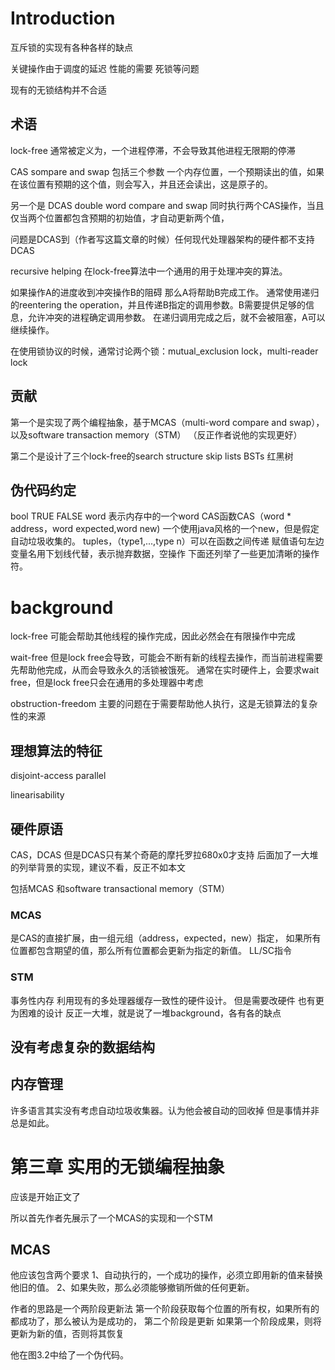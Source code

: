 # Introduction

互斥锁的实现有各种各样的缺点

关键操作由于调度的延迟
性能的需要
死锁等问题

现有的无锁结构并不合适

## 术语
lock-free
通常被定义为，一个进程停滞，不会导致其他进程无限期的停滞

CAS
sompare and swap
包括三个参数
一个内存位置，一个预期读出的值，如果在该位置有预期的这个值，则会写入，并且还会读出，这是原子的。

另一个是
DCAS
double word compare and swap
同时执行两个CAS操作，当且仅当两个位置都包含预期的初始值，才自动更新两个值，

问题是DCAS到（作者写这篇文章的时候）任何现代处理器架构的硬件都不支持DCAS

recursive helping
在lock-free算法中一个通用的用于处理冲突的算法。

如果操作A的进度收到冲突操作B的阻碍
那么A将帮助B完成工作。
通常使用递归的reentering the operation，并且传递B指定的调用参数。B需要提供足够的信息，允许冲突的进程确定调用参数。
在递归调用完成之后，就不会被阻塞，A可以继续操作。

在使用锁协议的时候，通常讨论两个锁：mutual_exclusion lock，multi-reader lock

## 贡献
第一个是实现了两个编程抽象，基于MCAS（multi-word compare and swap），以及software transaction memory（STM）
（反正作者说他的实现更好）

第二个是设计了三个lock-free的search structure
skip lists
BSTs
红黑树

## 伪代码约定
bool TRUE FALSE
word 表示内存中的一个word
CAS函数CAS（word * address，word expected,word new)
一个使用java风格的一个new，但是假定自动垃圾收集的。
tuples，（type1,...,type n）可以在函数之间传递
赋值语句左边变量名用下划线代替，表示抛弃数据，空操作
下面还列举了一些更加清晰的操作符。

# background

lock-free
可能会帮助其他线程的操作完成，因此必然会在有限操作中完成

wait-free
但是lock free会导致，可能会不断有新的线程去操作，而当前进程需要先帮助他完成，从而会导致永久的活锁被饿死。
通常在实时硬件上，会要求wait free，但是lock free只会在通用的多处理器中考虑

obstruction-freedom
主要的问题在于需要帮助他人执行，这是无锁算法的复杂性的来源

## 理想算法的特征
disjoint-access parallel

linearisability

## 硬件原语
CAS，DCAS
但是DCAS只有某个奇葩的摩托罗拉680x0才支持
后面加了一大堆的列举背景的实现，建议不看，反正不如本文

包括MCAS 和software transactional memory（STM）

### MCAS
是CAS的直接扩展，由一组元组（address，expected，new）指定，
如果所有位置都包含期望的值，那么所有位置都会更新为指定的新值。
LL/SC指令
### STM
事务性内存
利用现有的多处理器缓存一致性的硬件设计。
但是需要改硬件
也有更为困难的设计
反正一大堆，就是说了一堆background，各有各的缺点

## 没有考虑复杂的数据结构

## 内存管理
许多语言其实没有考虑自动垃圾收集器。认为他会被自动的回收掉
但是事情并非总是如此。

# 第三章 实用的无锁编程抽象
应该是开始正文了

所以首先作者先展示了一个MCAS的实现和一个STM

## MCAS

他应该包含两个要求
1、自动执行的，一个成功的操作，必须立即用新的值来替换他旧的值。
2、如果失败，那么必须能够撤销所做的任何更新。

作者的思路是一个两阶段更新法
第一个阶段获取每个位置的所有权，如果所有的都成功了，那么被认为是成功的，
第二个阶段是更新
如果第一个阶段成果，则将更新为新的值，否则将其恢复

他在图3.2中给了一个伪代码。
